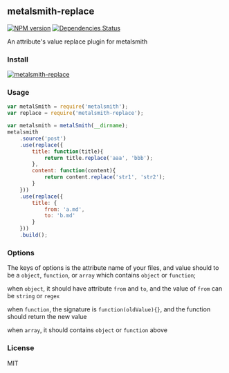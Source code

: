 ## metalsmith-replace
[![NPM version](https://badge.fury.io/js/metalsmith-replace.png)](http://badge.fury.io/js/metalsmith-replace) [![Dependencies Status](https://david-dm.org/Jeremial/metalsmith-replace.png)](https://david-dm.org/Jeremial/metalsmith-replace)

An attribute's value replace plugin for metalsmith

### Install
[![metalsmith-replace](https://nodei.co/npm/metalsmith-replace.png?compact=true)](https://nodei.co/npm/metalsmith-replace)

### Usage
```js
var metalSmith = require('metalsmith');
var replace = require('metalsmith-replace');

var metalsmith = metalSmith(__dirname);
metalsmith
    .source('post')
    .use(replace({
        title: function(title){
            return title.replace('aaa', 'bbb');
        },
        content: function(content){
            return content.replace('str1', 'str2');
        }
    }))
    .use(replace({
        title: {
            from: 'a.md',
            to: 'b.md'
        }
    }))
    .build();
```

### Options

The keys of options is the attribute name of your files, and value should to
be a `object`, `function`, or `array` which contains `object` or `function`;

when `object`, it should have attribute `from` and `to`, and the value of `from` can be `string` or `regex`

when `function`, the signature is `function(oldValue){}`, and the function should return the new value

when `array`, it should contains `object` or `function` above

### License
MIT